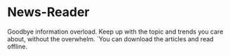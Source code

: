 # News-Reader
Goodbye information overload.   Keep up with the topic and trends you care about, without the overwhelm.
`You can download the articles and read offline.

